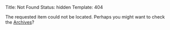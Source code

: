 Title: Not Found
Status: hidden
Template: 404

The requested item could not be located. Perhaps you might want to check the [Archives](/archives.html)?
